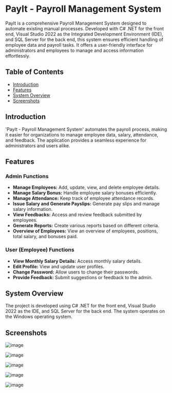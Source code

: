 # PayIt - Payroll Management System

PayIt is a comprehensive Payroll Management System designed to automate existing manual processes. Developed with C# .NET for the front end, Visual Studio 2022 as the Integrated Development Environment (IDE), and SQL Server for the back end, this system ensures efficient handling of employee data and payroll tasks. It offers a user-friendly interface for administrators and employees to manage and access information effortlessly.

## Table of Contents

- [Introduction](#introduction)
- [Features](#features)
- [System Overview](#system-overview)
- [Screenshots](#Screenshots)
  
## Introduction

'PayIt - Payroll Management System' automates the payroll process, making it easier for organizations to manage employee data, salary, attendance, and feedback. The application provides a seamless experience for administrators and users alike.

## Features

### Admin Functions

- **Manage Employees:** Add, update, view, and delete employee details.
- **Manage Salary Bonus:** Handle employee salary bonuses efficiently.
- **Manage Attendance:** Keep track of employee attendance records.
- **Issue Salary and Generate Payslips:** Generate pay slips and manage salary information.
- **View Feedbacks:** Access and review feedback submitted by employees.
- **Generate Reports:** Create various reports based on different criteria.
- **Overview of Employees:** View an overview of employees, positions, total salary, and bonuses paid.

### User (Employee) Functions

- **View Monthly Salary Details:** Access monthly salary details.
- **Edit Profile:** View and update user profiles.
- **Change Password:** Allow users to change their passwords.
- **Provide Feedback:** Submit suggestions or feedback to the admin.

## System Overview

The project is developed using C# .NET for the front end, Visual Studio 2022 as the IDE, and SQL Server for the back end. The system operates on the Windows operating system.

## Screenshots
![image](https://github.com/ttanshtanz/Payroll-Management-System-Csharp/assets/88208439/cfc2d829-e423-406e-a34d-56b9ac99104a)

![image](https://github.com/ttanshtanz/Payroll-Management-System-Csharp/assets/88208439/95dfad65-40ac-4cdb-a8e2-eaa601670232)

![image](https://github.com/ttanshtanz/Payroll-Management-System-Csharp/assets/88208439/ebd3720a-7c72-4744-b5f5-976bb983dc09)

![image](https://github.com/ttanshtanz/Payroll-Management-System-Csharp/assets/88208439/75b21807-5ab6-4fc9-be16-a51be579ded3)

![image](https://github.com/ttanshtanz/Payroll-Management-System-Csharp/assets/88208439/e7f13960-d643-438f-8397-e99ba641ac49)


